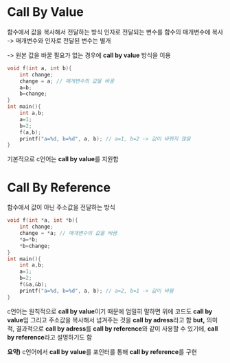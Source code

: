 # Call By Value

함수에서 값을 복사해서 전달하는 방식
인자로 전달되는 변수를 함수의 매개변수에 복사 -> 매개변수와 인자로 전달된 변수는 별개

-> 원본 값을 바꿀 필요가 없는 경우에 **call by value** 방식을 이용

```c
void f(int a, int b){
    int change;
    change = a; // 매개변수의 값을 바꿈
    a=b;
    b=change;
}
int main(){
    int a,b;
    a=1;
    b=2;
    f(a,b);
    printf("a=%d, b=%d", a, b); // a=1, b=2 -> 값이 바뀌지 않음
}
```

기본적으로 c언어는 **call by value**를 지원함



# Call By Reference

함수에서 값이 아닌 주소값을 전달하는 방식

```c
void f(int *a, int *b){
    int change;
    change = *a; // 매개변수의 값을 바꿈
    *a=*b;
    *b=change;
}
int main(){
    int a,b;
    a=1;
    b=2;
    f(&a,&b);
    printf("a=%d, b=%d", a, b); // a=2, b=1 -> 값이 바뀜
}
```

c언어는 원칙적으로 **call by value**이기 때문에 엄밀히 말하면 위에 코드도 **call by value**임
그리고 주소값을 복사해서 넘겨주는 것을 **call by adress**라고 함
**but,** 의미적, 결과적으로 **call by adress**를  **call by reference**와 같이 사용할 수 있기에, **call by reference**라고 설명하기도 함

**요약)** c언어에서 **call by value**를 포인터를 통해 **call by reference**를 구현